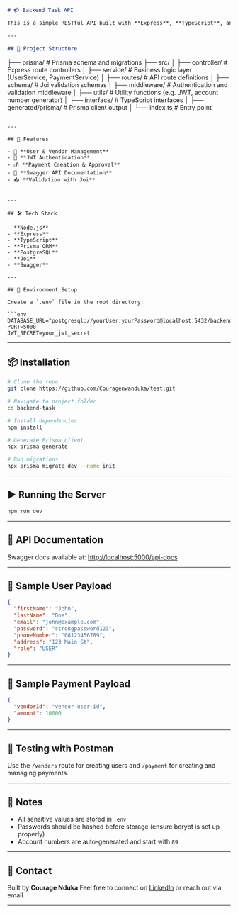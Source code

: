 

```markdown
# 💳 Backend Task API

This is a simple RESTful API built with **Express**, **TypeScript**, and **Prisma** that manages **Users (including Vendors)** and **Payments**. It includes features such as user creation, JWT authentication, payment tracking, and role-based access control.

---

## 📁 Project Structure

```

├── prisma/                   # Prisma schema and migrations
├── src/
│   ├── controller/           # Express route controllers
│   ├── service/              # Business logic layer (UserService, PaymentService)
│   ├── routes/               # API route definitions
│   ├── schema/               # Joi validation schemas
│   ├── middleware/           # Authentication and validation middleware
│   ├── utils/                # Utility functions (e.g. JWT, account number generator)
│   ├── interface/            # TypeScript interfaces
│   ├── generated/prisma/     # Prisma client output
│   └── index.ts              # Entry point

````

---

## 🚀 Features

- 👤 **User & Vendor Management**
- 🔐 **JWT Authentication**
- 💰 **Payment Creation & Approval**
- 📄 **Swagger API Documentation**
- 📥 **Validation with Joi**


---

## 🛠️ Tech Stack

- **Node.js**
- **Express**
- **TypeScript**
- **Prisma ORM**
- **PostgreSQL**
- **Joi**
- **Swagger**

---

## 🔐 Environment Setup

Create a `.env` file in the root directory:

```env
DATABASE_URL="postgresql://yourUser:yourPassword@localhost:5432/backend_task"
PORT=5000
JWT_SECRET=your_jwt_secret
````

---

## 📦 Installation

```bash
# Clone the repo
git clone https://github.com/Couragenwanduka/test.git

# Navigate to project folder
cd backend-task

# Install dependencies
npm install

# Generate Prisma client
npx prisma generate

# Run migrations
npx prisma migrate dev --name init
```

---

## ▶️ Running the Server

```bash
npm run dev
```

---

## 📄 API Documentation

Swagger docs available at:
[http://localhost:5000/api-docs](http://localhost:5000/api-docs)

---

## 🔑 Sample User Payload

```json
{
  "firstName": "John",
  "lastName": "Doe",
  "email": "john@example.com",
  "password": "strongpassword123",
  "phoneNumber": "08123456789",
  "address": "123 Main St",
  "role": "USER"
}
```

---

## 🏦 Sample Payment Payload

```json
{
  "vendorId": "vendor-user-id",
  "amount": 10000
}
```

---

## 🧪 Testing with Postman

Use the `/vendors` route for creating users and `/payment` for creating and managing payments.

---

## 🧼 Notes

* All sensitive values are stored in `.env`
* Passwords should be hashed before storage (ensure bcrypt is set up properly)
* Account numbers are auto-generated and start with `89`

---

## 📧 Contact

Built by **Courage Nduka**
Feel free to connect on [LinkedIn](https://www.linkedin.com/in/couragenduka?utm_source=share&utm_campaign=share_via&utm_content=profile&utm_medium=ios_app) or reach out via email.

---

```
